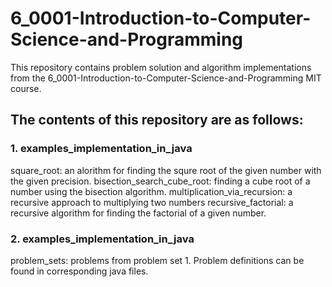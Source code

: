 # 6_0001-Introduction-to-Computer-Science-and-Programming

This repository contains problem solution and algorithm implementations from the 6_0001-Introduction-to-Computer-Science-and-Programming MIT course.

## The contents of this repository are as follows:
### 1. examples_implementation_in_java
square_root: an alorithm for finding the squre root of the given number with the given precision.
bisection_search_cube_root: finding a cube root of a number using the bisection algorithm.
multiplication_via_recursion: a recursive approach to multiplying two numbers
recursive_factorial: a recursive algorithm for finding the factorial of a given number.


### 2. examples_implementation_in_java
problem_sets: problems from problem set 1. Problem definitions can be found in corresponding java files.

